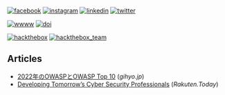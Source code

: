 [![facebook](https://img.shields.io/badge/Facebook-1877F2?style=flat&logo=facebook&labelColor=1877F2&logoColor=white)](https://www.facebook.com/yuta.yamate)
[![instagram](https://img.shields.io/badge/Instagam-E4405F?style=flat&logo=instagram&labelColor=E4405F&logoColor=white)](https://www.instagram.com/yuta.yamate)
[![linkedin](https://img.shields.io/badge/LinkedIn-0077B5?style=flat&logo=linkedin&labelColor=0077B5&logoColor=white)](https://www.linkedin.com/in/yuta-yamate)
[![twitter](https://img.shields.io/twitter/follow/yutayamate)](https://twitter.com/yutayamate)

[![wwww](https://img.shields.io/website?label=yutayamate.com&url=https://yutayamate.com)](https://yutayamate.com)
[![doi](https://zenodo.org/badge/doi/10.1093/bioinformatics/btz245.svg)](https://doi.org/10.1093/bioinformatics/btz245)

[![hackthebox](https://www.hackthebox.eu/badge/image/145610)](https://app.hackthebox.eu/profile/145610)
[![hackthebox_team](https://www.hackthebox.eu/badge/team/image/1611)](https://www.hackthebox.eu/home/teams/profile/1611)

## Articles

- [2022年のOWASPとOWASP Top 10](https://gihyo.jp/article/2022/08/owasp2022) (*gihyo.jp*)
- [Developing Tomorrow’s Cyber Security Professionals](https://rakuten.today/blog/developing-cyber-security-professionals.html) (*Rakuten.Today*)

<!--
### Hi there 👋
-->
<!--
**yutayamate/yutayamate** is a ✨ _special_ ✨ repository because its `README.md` (this file) appears on your GitHub profile.

Here are some ideas to get you started:

- 🔭 I’m currently working on ...
- 🌱 I’m currently learning ...
- 👯 I’m looking to collaborate on ...
- 🤔 I’m looking for help with ...
- 💬 Ask me about ...
- 📫 How to reach me: ...
- 😄 Pronouns: ...
- ⚡ Fun fact: ...
-->
